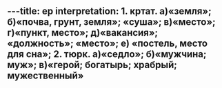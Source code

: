 ---title: ер
interpretation: 1. кртат. а)«земля»; б)«почва, грунт, земля»; «суша»; в)«место»; г)«пункт, место»; д)«вакансия»; «должность»; «место»; е) «постель, место для сна»; 2. тюрк. а)«седло»; б)«мужчина; муж»; в)«герой; богатырь; храбрый; мужественный»
---
